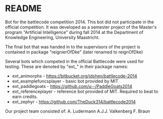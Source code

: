 # README #

Bot for the battlecode competition 2014. This bot did not participate in the official competition.
It was developed as a semester project of the Master's program "Artificial Intelligence" during fall 2014 at the Department of Knowledge Engineering, University Maastricht.

The final bot that was handed in to the supervisors of the project is contained in package "reignierOfDke" (later renamed to reignOfDke)

Several bots which competed in the official Battlecode were used for testing.
These are denoted by "ext_" in their package names:
* ext_animorphs - https://bitbucket.org/jdshen/battlecode-2014
* ext_examplefuncsplayer - basic bot provided by MIT
* ext_paddlegoats - https://github.com/u--/PaddleGoats2014
* ext_referenceplayer - reference bot provided of MIT. Required to beat to earn credits.
* ext_zephyr - https://github.com/TheDuck314/battlecode2014

Our project team consisted of:
A. Ludermann
A.J.J. Valkenberg
F. Braun
